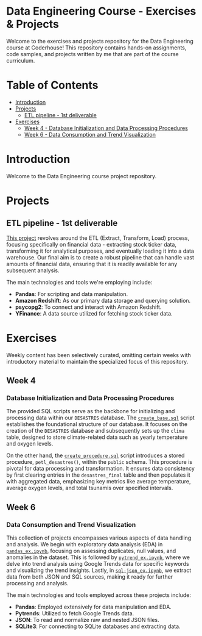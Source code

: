 # Data Engineering Course - Exercises & Projects

Welcome to the exercises and projects repository for the Data Engineering course at Coderhouse! This repository contains hands-on assignments, code samples, and projects written by me that are part of the course curriculum.

# Table of Contents

- [Introduction](#introduction)
- [Projects](#projects)
    - [ETL pipeline - 1st deliverable](#etl-pipeline---1st-deliverable)
- [Exercises](#exercises)
    - [Week 4 - Database Initialization and Data Processing Procedures](#week-4)
    - [Week 6 - Data Consumption and Trend Visualization](#week-6)

# Introduction

Welcome to the Data Engineering course project repository. 

# **Projects**

## ETL pipeline - 1st deliverable
[This project](./1st%20deliverable) revolves around the ETL (Extract, Transform, Load) process, focusing specifically on financial data - extracting stock ticker data, transforming it for analytical purposes, and eventually loading it into a data warehouse. Our final aim is to create a robust pipeline that can handle vast amounts of financial data, ensuring that it is readily available for any subsequent analysis.

The main technologies and tools we're employing include:
- **Pandas**: For scripting and data manipulation.
- **Amazon Redshift**: As our primary data storage and querying solution.
- **psycopg2**: To connect and interact with Amazon Redshift.
- **YFinance**: A data source utilized for fetching stock ticker data.


# **Exercises**
Weekly content has been selectively curated, omitting certain weeks with introductory material to maintain the specialized focus of this repository. 

## **Week 4**
### Database Initialization and Data Processing Procedures
The provided SQL scripts serve as the backbone for initializing and processing data within our `DESASTRES` database. The [`create_base.sql`](./week4/create_base.sql) script establishes the foundational structure of our database. It focuses on the creation of the `DESASTRES` database and subsequently sets up the `clima` table, designed to store climate-related data such as yearly temperature and oxygen levels.

On the other hand, the [`create_procedure.sql`](./week4/create_procedure.sql) script introduces a stored procedure, `petl_desastres()`, within the `public` schema. This procedure is pivotal for data processing and transformation. It ensures data consistency by first clearing entries in the `desastres_final` table and then populates it with aggregated data, emphasizing key metrics like average temperature, average oxygen levels, and total tsunamis over specified intervals.


## **Week 6**
### Data Consumption and Trend Visualization
This collection of projects encompasses various aspects of data handling and analysis. We begin with exploratory data analysis (EDA) in [`pandas_ex.ipynb`](./week6/pandas_ex.ipynb), focusing on assessing duplicates, null values, and anomalies in the dataset. This is followed by [`pytrend_ex.ipynb`](./week6/pytrend_ex.ipynb), where we delve into trend analysis using Google Trends data for specific keywords and visualizing the trend insights. Lastly, in [`sql-json_ex.ipynb`](./week6/sql-json_ex.ipynb), we extract data from both JSON and SQL sources, making it ready for further processing and analysis.

The main technologies and tools employed across these projects include:
- **Pandas**: Employed extensively for data manipulation and EDA.
- **Pytrends**: Utilized to fetch Google Trends data.
- **JSON**: To read and normalize raw and nested JSON files.
- **SQLite3**: For connecting to SQLite databases and extracting data.
